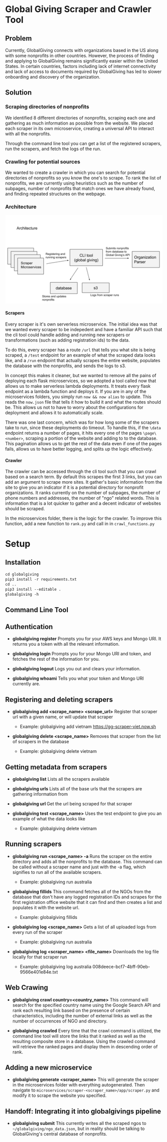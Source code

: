 # Global Giving Scraper and Crawler Tool



## Problem
Currently, GlobalGiving connects with organizations based in the US along with some nonprofits in other countries. However, the process of finding and applying to GlobalGiving remains significantly easier within the United States. In certain countries, factors including lack of internet connectivity and lack of access to documents required by GlobalGiving has led to slower onboarding and discovery of the organization. 

## Solution 

### Scraping directories of nonprofits

We identified 8 different directories of nonprofits, scraping each one and gathering as much information as possible from the website. We placed each scraper in its own microservice, creating a universal API to interact with all the nonprofits. 

Through the command line tool you can get a list of the registered scrapers, run the scrapers, and fetch the logs of the run.

### Crawling for potential sources 
 
We wanted to create a crawler in which you can search for potential directories of nonprofits so you know the one's to scrape. To rank the list of nonprofits, we are currently using heuristics such as the number of subpages, number of nonprofits that match ones we have already found, and finding repeated structures on the webpage. 

### Architecture

![GitHub Logo](/resources/architecture.png)

#### Scrapers
Every scraper is it's own serverless microservice. The initial idea was that we wanted every scraper to be indepedent and have a familiar API such that the cli tool could handle adding and running new scrapers or transformations (such as adding registration ids) to the data. 

To do this, every scraper has a route ```/url``` that tells you what site is being scraped, a ```/test``` endpoint for an example of what the scraped data looks like, and a ```/run``` endpoint that actually scrapes the entire website, populates the database with the nonprofits, and sends the logs to s3. 

In concept this makes it cleaner, but we wanted to remove all the pains of deploying each flask microservices, so we adopted a tool called now that allows us to make serverless lambda deployments. It treats every flask endpoint as a lambda function and deploys it. If you are in any of the microservices folders, you simply run ```now && now alias``` to update. This reads the ```now.json``` file that tells it how to build it and what the routes should be. This allows us not to have to worry about the configurations for deployment and allows it to automatically scale.

There was one last concern, which was for how long some of the scrapers take to run, since these deployments do timeout. To handle this, if the ```\data``` endpoint returns a number of pages, it hits every one of the pages ```\page\<number>```, scraping a portion of the website and adding to to the database. This pagination allows us to get the rest of the data even if one of the pages fails, allows us to have better logging, and splits up the logic effectively.

#### Crawler

The crawler can be accessed through the cli tool such that you can crawl based on a search term. By default this scrapes the first 3 links, but you can add an argument to scrape more sites. It gather's basic information from the site to give you an indicator if it is a potential directory for nonprofit organizations. It ranks currently on the number of subpages, the number of phone numbers and addresses, the number of "ngo" related words. This is information that is a lot quicker to gather and a decent indicator of websites should be scraped. 

In the microservices folder, there is the logic for the crawler. To improve this function, add a new function to ```rank.py``` and call in in ```crawl_functions.py```

# Setup

## Installation

```
cd globalgiving 
pip3 install -r requirements.txt
cd ..
pip3 install --editable .
globalgiving -h
```

## Command Line Tool

## Authentication

* **globalgiving register** 
Prompts you for your AWS keys and Mongo URI. It returns you a token with all the relevant information.

* **globalgiving login** 
Prompts you for your Mongo URI and token, and fetches the rest of the information for you.

* **globalgiving logout** 
Logs you out and clears your information.

* **globalgiving whoami** 
Tells you what your token and Mongo URI currently are. 

## Registering and deleting scrapers

* **globalgiving add <scrape_name> <scrape_url>** 
Register that scraper url with a given name, or will update that scraper
    * Example: globalgiving add vietnam https://gg-scraper-viet.now.sh

* **globalgiving delete <scrape_name>** 
Removes that scraper from the list of scrapers in the database
    * Example: globalgiving delete vietnam 


## Getting metadata from scrapers 

* **globalgiving list** 
Lists all the scrapers available

* **globalgiving urls**
Lists all of the base urls that the scrapers are gathering information from

* **globalgiving url <name>**
Get the url being scraped for that scraper

* **globalgiving test <scrape_name>** 
Uses the test endpoint to give you an example of what the data looks like
    * Example: globalgiving delete vietnam 



## Running scrapers 

* **globalgiving run <scrape_name> -a** 
Runs the scraper on the entire directory and adds all the nonprofits to the database. This command can be called without a scraper name and just with the -a flag, which signifies to run all of the available scrapers.
    * Example: globalgiving run australia

* **globalgiving fillids**
This command fetches all of the NGOs from the database that don't have any logged registration IDs and scrapes for the first registration office website
that it can find and then creates a list and populates it with the website url.
    * Example: globalgiving fillids

* **globalgiving log <scrape_name>** 
Gets a list of all uploaded logs from every run of the scraper
    * Example: globalgiving run australia

* **globalgiving log  <scraper_name> <file_name>** 
Downloads the log file locally for that scraper run
    * Example: globalgiving log australia 008deece-bcf7-4bff-90eb-9566e401e84e.txt


## Web Crawing

* **globalgiving crawl country=<country_name>**
This command will search for the specified country name using the Google Search API and rank each resulting link based
on the presence of certain characteristics, including the number of external links as well as the number of occurrences 
of NGO and directory.

* **globalgiving crawled**
Every time that the crawl command is utilized, the command line tool will store the links that it ranked as well as the resulting composite store in a database. Using the crawled command will retrieve the ranked pages and display them in descending order of rank.

## Adding a new microservice

* **globalgiving generate <scraper_name>** 
This will generate the scraper in the microservices folder with everything autogenerated. Then navigate to ```microservices/scraper-<scraper_name>/app/scraper.py``` and modify it to scrape the website you specified. 


## Handoff: Integrating it into globalgivings pipeline

* **globalgiving submit** 
This currently writes all the scraped ngos to ````~/globalgiving/ngo_data.json````, but in reality should be talking to GlobalGiving's central database of nonprofits. 




